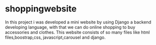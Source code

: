 # shoppingwebsite

In this project i was developed a mini website by using  Django a backend developing language, with that we can do online shopping to buy accessories and clothes.
This website consists of so many files like html files,boostrap,css, javascript,carousel and django.
